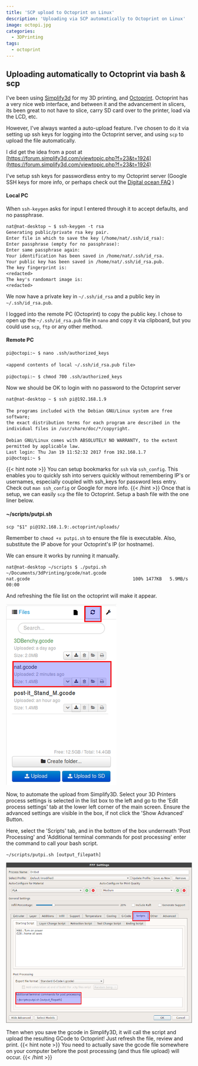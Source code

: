 ```yaml
---
title: 'SCP upload to Octoprint on Linux'
description: 'Uploading via SCP automatically to Octoprint on Linux'
image: octopi.jpg
categories:
  - 3DPrinting
tags:
  - octoprint
---
```


## Uploading automatically to Octoprint via bash & scp

I've been using [Simplify3d](https://www.simplify3d.com/) for my 3D printing, and [Octoprint](http://octoprint.org/). Octoprint has a very nice web interface, and between it and the advancement in slicers, its been great to not have to slice, carry SD card over to the printer, load via the LCD, etc.

However, I've always wanted a auto-upload feature. I've chosen to do it via setting up ssh keys for logging into the Octoprint server, and using `scp` to upload the file automatically.

I did get the idea from a post at [https://forum.simplify3d.com/viewtopic.php?f=23&t=1924](https://forum.simplify3d.com/viewtopic.php?f=23&t=1924)

I've setup ssh keys for passwordless entry to my Octoprint server (Google SSH keys for more info, or perhaps check out the [Digital ocean FAQ](https://www.digitalocean.com/community/tutorials/how-to-set-up-ssh-keys--2) )

#### Local PC

When `ssh-keygen` asks for input I entered through it to accept defaults, and no passphrase.

```
nat@nat-desktop ~ $ ssh-keygen -t rsa
Generating public/private rsa key pair.
Enter file in which to save the key (/home/nat/.ssh/id_rsa):
Enter passphrase (empty for no passphrase):
Enter same passphrase again:
Your identification has been saved in /home/nat/.ssh/id_rsa.
Your public key has been saved in /home/nat/.ssh/id_rsa.pub.
The key fingerprint is:
<redacted>
The key's randomart image is:
<redacted>
```

We now have a private key in `~/.ssh/id_rsa` and a public key in `~/.ssh/id_rsa.pub`.

I logged into the remote PC (Octoprint) to copy the public key. I chose to open up the `~/.ssh/id_rsa.pub` file in `nano` and copy it via clipboard, but you could use `scp`, `ftp` or any other method.

#### Remote PC

```
pi@octopi:~ $ nano .ssh/authorized_keys

<append contents of local ~/.ssh/id_rsa.pub file>

pi@octopi:~ $ chmod 700 .ssh/authorized_keys

```

Now we should be OK to login with no password to the Octoprint server

```
nat@nat-desktop ~ $ ssh pi@192.168.1.9

The programs included with the Debian GNU/Linux system are free software;
the exact distribution terms for each program are described in the
individual files in /usr/share/doc/*/copyright.

Debian GNU/Linux comes with ABSOLUTELY NO WARRANTY, to the extent
permitted by applicable law.
Last login: Thu Jan 19 11:52:32 2017 from 192.168.1.7
pi@octopi:~ $
```

{{< hint note >}}
You can setup bookmarks for `ssh` via `ssh_config`. This enables you to quickly ssh into servers quickly without remembering IP's or usernames, especially coupled with ssh_keys for password less entry. Check out `man ssh_config` or Google for more info.
{{< /hint >}}
Once that is setup, we can easily `scp` the file to Octoprint. Setup a bash file with the one liner below.

#### ~/scripts/putpi.sh

```
scp "$1" pi@192.168.1.9:.octoprint/uploads/
```

Remember to `chmod +x putpi.sh` to ensure the file is executable. Also, substitute the IP above for your Octoprint's IP (or hostname).

We can ensure it works by running it manually.

```
nat@nat-desktop ~/scripts $ ./putpi.sh ~/Documents/3dPrinting/gcode/nat.gcode
nat.gcode                                       100% 1477KB   5.9MB/s   00:00
```

And refreshing the file list on the octoprint will make it appear.

![Octoprint refreshing webui](octoprint_upload_refresh.png)

Now, to automate the upload from Simplify3D. Select your 3D Printers process settings is selected in the list box to the left and go to the 'Edit process settings' tab at the lower left corner of the main screen. Ensure the advanced settings are visible in the box, if not click the 'Show Advanced' Button.

Here, select the 'Scripts' tab, and in the bottom of the box underneath 'Post Processing' and 'Additional terminal commands for post processing' enter the command to call your bash script.

```
~/scripts/putpi.sh [output_filepath]
```

![Simplify3D script for scp upload to Octoprint](simplify3d_scp_upload_to_octoprint.png)

Then when you save the gcode in Simplify3D, it will call the script and upload the resulting GCode to Octoprint! Just refresh the file, review and print.
{{< hint note >}}
You need to actually save the gcode file somewhere on your computer before the post processing (and thus file upload) will occur.
{{< /hint >}}
